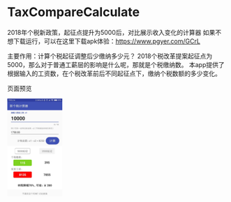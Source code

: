 # TaxCompareCalculate
2018年个税新政策，起征点提升为5000后，对比展示收入变化的计算器
如果不想下载运行，可以在这里下载apk体验：https://www.pgyer.com/GCrL

主要作用：计算个税起征调整后少缴纳多少元？
2018个税改革提案起征点为5000，那么对于普通工薪层的影响是什么呢，那就是个税缴纳数。
本app提供了根据输入的工资数，在个税改革前后不同起征点下，缴纳个税数额的多少变化。

页面预览


<img src="images/1.png" width="25%" />